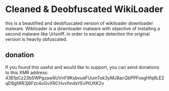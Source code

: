 # Cleaned & Deobfuscated WikiLoader
this is a beautified and deobfuscated version of wikiloader downloader malware. Wikiloader is a downloader malware with objective of installing a second malware like Urlsniff. in order to escape detection the original version is heavily obfuscated.
## donation
If you found this useful and would like to support, you can send donations to this XMR address: 
43EfpCz23b5WPgzaw6UVnF9KsbvueFUumTuk3yMJ8acQbPPFoxgHfq6LE2qD8gNfR3j6Fzc4oGvXRCHvvfmdsYEvPtUXK2v
